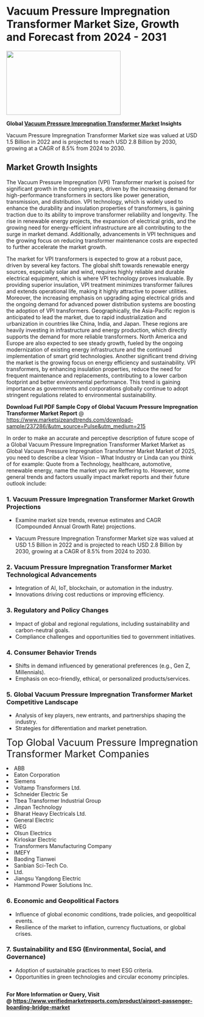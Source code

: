<H1>Vacuum Pressure Impregnation Transformer Market Size, Growth and Forecast from 2024 - 2031</H1><img class="aligncenter size-medium wp-image-584254" src="https://thirdeyenews.in/wp-content/uploads/2024/09/Global-Market-Research-300x168.jpeg" alt="" width="300" height="168" /><p><strong>Global&nbsp;<a href="https://www.marketsizeandtrends.com/download-sample/237286/&amp;utm_source=Pulse&amp;utm_medium=215">Vacuum Pressure Impregnation Transformer Market</a> Insights</strong></p><p>Vacuum Pressure Impregnation Transformer Market size was valued at USD 1.5 Billion in 2022 and is projected to reach USD 2.8 Billion by 2030, growing at a CAGR of 8.5% from 2024 to 2030.</p><p><h2>Market Growth Insights</h2> <p>The Vacuum Pressure Impregnation (VPI) Transformer market is poised for significant growth in the coming years, driven by the increasing demand for high-performance transformers in sectors like power generation, transmission, and distribution. VPI technology, which is widely used to enhance the durability and insulation properties of transformers, is gaining traction due to its ability to improve transformer reliability and longevity. The rise in renewable energy projects, the expansion of electrical grids, and the growing need for energy-efficient infrastructure are all contributing to the surge in market demand. Additionally, advancements in VPI techniques and the growing focus on reducing transformer maintenance costs are expected to further accelerate the market growth. </p> <p>The market for VPI transformers is expected to grow at a robust pace, driven by several key factors. The global shift towards renewable energy sources, especially solar and wind, requires highly reliable and durable electrical equipment, which is where VPI technology proves invaluable. By providing superior insulation, VPI treatment minimizes transformer failures and extends operational life, making it highly attractive to power utilities. Moreover, the increasing emphasis on upgrading aging electrical grids and the ongoing demand for advanced power distribution systems are boosting the adoption of VPI transformers. Geographically, the Asia-Pacific region is anticipated to lead the market, due to rapid industrialization and urbanization in countries like China, India, and Japan. These regions are heavily investing in infrastructure and energy production, which directly supports the demand for more reliable transformers. North America and Europe are also expected to see steady growth, fueled by the ongoing modernization of existing energy infrastructure and the continued implementation of smart grid technologies. Another significant trend driving the market is the growing focus on energy efficiency and sustainability. VPI transformers, by enhancing insulation properties, reduce the need for frequent maintenance and replacements, contributing to a lower carbon footprint and better environmental performance. This trend is gaining importance as governments and corporations globally continue to adopt stringent regulations related to environmental sustainability. </p><p><span class=""><strong>Download Full PDF Sample Copy of Global Vacuum Pressure Impregnation Transformer Market Report</strong> @ <a href="https://www.marketsizeandtrends.com/download-sample/237286/&amp;utm_source=Pulse&amp;utm_medium=215" target="_blank">https://www.marketsizeandtrends.com/download-sample/237286/&amp;utm_source=Pulse&amp;utm_medium=215</a></span></p><p>In order to make an accurate and perceptive description of future scope of a Global&nbsp;Vacuum Pressure Impregnation Transformer Market Market as Global&nbsp;Vacuum Pressure Impregnation Transformer Market Market of 2025, you need to describe a clear Vision &ndash; What Industry or Linda can you think of for example: Quote from a Technology, healthcare, automotive, renewable energy, name the market you are Reffering to. However, some general trends and factors usually impact market reports and their future outlook include:</p><h3>1.&nbsp;<strong>Vacuum Pressure Impregnation Transformer Market Growth Projections</strong></h3><ul><li>Examine market size trends, revenue estimates and CAGR (Compounded Annual Growth Rate) projections.</li><li><p>Vacuum Pressure Impregnation Transformer Market size was valued at USD 1.5 Billion in 2022 and is projected to reach USD 2.8 Billion by 2030, growing at a CAGR of 8.5% from 2024 to 2030.</p></li></ul><h3>2.&nbsp;<strong>Vacuum Pressure Impregnation Transformer Market Technological Advancements</strong></h3><ul><li>Integration of AI, IoT, blockchain, or automation in the industry.</li><li>Innovations driving cost reductions or improving efficiency.</li></ul><h3>3.&nbsp;<strong>Regulatory and Policy Changes</strong></h3><ul><li>Impact of global and regional regulations, including sustainability and carbon-neutral goals.</li><li>Compliance challenges and opportunities tied to government initiatives.</li></ul><h3>4.&nbsp;<strong>Consumer Behavior Trends</strong></h3><ul><li>Shifts in demand influenced by generational preferences (e.g., Gen Z, Millennials).</li><li>Emphasis on eco-friendly, ethical, or personalized products/services.</li></ul><h3>5.&nbsp;<strong>Global Vacuum Pressure Impregnation Transformer Market Competitive Landscape</strong></h3><ul><li>Analysis of key players, new entrants, and partnerships shaping the industry.</li><li>Strategies for differentiation and market penetration.</li></ul><p data-pm-slice="1 1 []"><span style="color: inherit; font-family: inherit; font-size: 25px;">Top Global Vacuum Pressure Impregnation Transformer Market Companies</span></p><div class="" data-test-id=""><p><li>ABB</li><li> Eaton Corporation</li><li> Siemens</li><li> Voltamp Transformers Ltd.</li><li> Schneider Electric Se</li><li> Tbea Transformer Industrial Group</li><li> Jinpan Technology</li><li> Bharat Heavy Electricals Ltd.</li><li> General Electric</li><li> WEG</li><li> Olsun Electrics</li><li> Kirloskar Electric</li><li> Transformers Manufacturing Company</li><li> IMEFY</li><li> Baoding Tianwei</li><li> Sanbian Sci-Tech Co.</li><li> Ltd.</li><li> Jiangsu Yangdong Electric</li><li> Hammond Power Solutions Inc.</li></p></div><h3>6.&nbsp;<strong>Economic and Geopolitical Factors</strong></h3><ul><li>Influence of global economic conditions, trade policies, and geopolitical events.</li><li>Resilience of the market to inflation, currency fluctuations, or global crises.</li></ul><h3>7.&nbsp;<strong>Sustainability and ESG (Environmental, Social, and Governance)</strong></h3><ul><li>Adoption of sustainable practices to meet ESG criteria.</li><li>Opportunities in green technologies and circular economy principles.</li></ul><h2><strong style="font-size: 14px;">For More Information or Query, Visit @&nbsp;</strong><a style="background-color: #ffffff; font-size: 14px;" href="https://www.marketsizeandtrends.com/report/vacuum-pressure-impregnation-transformer-market/" target="_blank">https://www.verifiedmarketreports.com/product/airport-passenger-boarding-bridge-market</a></h2>
